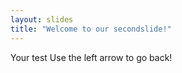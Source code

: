 ```yaml
---
layout: slides
title: "Welcome to our secondslide!"
---
```

Your test
Use the left arrow to go back!

